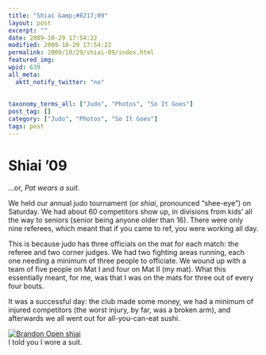 ```yaml
---
title: "Shiai &amp;#8217;09"
layout: post
excerpt: ""
date: 2009-10-29 17:54:22
modified: 2009-10-29 17:54:22
permalink: 2009/10/29/shiai-09/index.html
featured_img: 
wpid: 639
all_meta: 
  aktt_notify_twitter: "no"
  
  
taxonomy_terms_all: ["Judo", "Photos", "So It Goes"]
post_tag: []
category: ["Judo", "Photos", "So It Goes"]
tags: post
---
```


# Shiai &#8217;09

…or, *Pat wears a suit*.

We held our annual judo tournament (or *shiai*, pronounced “shee-eye”) on Saturday. We had about 60 competitors show up, in divisions from kids’ all the way to seniors (senior being anyone older than 16). There were only nine referees, which meant that if you came to ref, you were working all day.

This is because judo has three officials on the mat for each match: the referee and two corner judges. We had two fighting areas running, each one needing a minimum of three people to officiate. We wound up with a team of five people on Mat I and four on Mat II (my mat). What this essentially meant, for me, was that I was on the mats for three out of every four bouts.

It was a successful day: the club made some money, we had a minimum of injured competitors (the worst injury, by far, was a broken arm), and afterwards we all went out for all-you-can-eat sushi.

[![Brandon Open shiai](http://farm3.static.flickr.com/2592/4050962023_19e1909222.jpg)](http://www.flickr.com/photos/pj/4050962023/ "Brandon Open shiai by Patrick Johanneson, on Flickr")  
I told you I wore a suit.